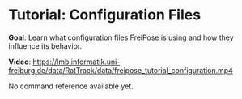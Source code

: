 # Tutorial: Configuration Files

**Goal**: Learn what configuration files FreiPose is using and how they influence its behavior.  

**Video**: https://lmb.informatik.uni-freiburg.de/data/RatTrack/data/freipose_tutorial_configuration.mp4

No command reference available yet.

    
